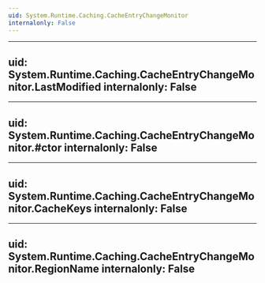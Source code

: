 ```yaml
---
uid: System.Runtime.Caching.CacheEntryChangeMonitor
internalonly: False
---
```


---
uid: System.Runtime.Caching.CacheEntryChangeMonitor.LastModified
internalonly: False
---

---
uid: System.Runtime.Caching.CacheEntryChangeMonitor.#ctor
internalonly: False
---

---
uid: System.Runtime.Caching.CacheEntryChangeMonitor.CacheKeys
internalonly: False
---

---
uid: System.Runtime.Caching.CacheEntryChangeMonitor.RegionName
internalonly: False
---
